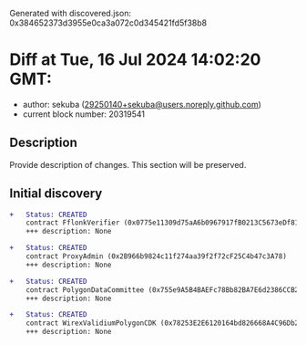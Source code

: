 Generated with discovered.json: 0x384652373d3955e0ca3a072c0d345421fd5f38b8

# Diff at Tue, 16 Jul 2024 14:02:20 GMT:

- author: sekuba (<29250140+sekuba@users.noreply.github.com>)
- current block number: 20319541

## Description

Provide description of changes. This section will be preserved.

## Initial discovery

```diff
+   Status: CREATED
    contract FflonkVerifier (0x0775e11309d75aA6b0967917fB0213C5673eDf81)
    +++ description: None
```

```diff
+   Status: CREATED
    contract ProxyAdmin (0x2B966b9824c11f274aa39f2f72cF25C4b47c3A78)
    +++ description: None
```

```diff
+   Status: CREATED
    contract PolygonDataCommittee (0x755e9A5B4BAEFc78Bb82BA7E6d2386CCB2F238a5)
    +++ description: None
```

```diff
+   Status: CREATED
    contract WirexValidiumPolygonCDK (0x78253E2E6120164bd826668A4C96Db20f78A94c9)
    +++ description: None
```
